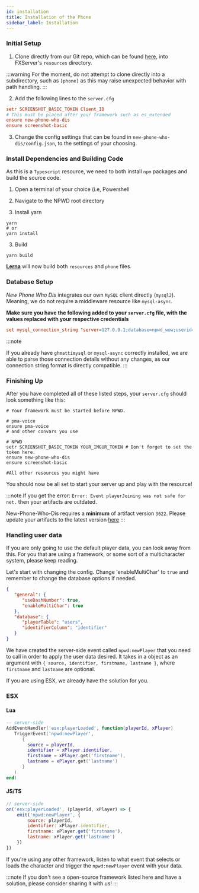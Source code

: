 ```yaml
---
id: installation
title: Installation of the Phone
sidebar_label: Installation
---
```

### Initial Setup
1. Clone directly from our Git repo, which can be found [here](https://github.com/project-error/new-phone-who-dis),
   into FXServer's `resources` directory.
   
:::warning
For the moment, do not attempt to clone directly into a subdirectory, such as `[phone]` as this
may raise unexpected behavior with path handling.
:::
   
2. Add the following lines to the `server.cfg`
```cfg
setr SCREENSHOT_BASIC_TOKEN Client_ID
# This must be placed after your framework such as es_extended
ensure new-phone-who-dis
ensure screenshot-basic
```
3. Change the config settings that can be found in `new-phone-who-dis/config.json`, to
the settings of your choosing.
   
### Install Dependencies and Building Code
As this is a `Typescript` resource, we need to both install `npm` packages and build the source
code.

1. Open a terminal of your choice (i.e, Powershell
2. Navigate to the NPWD root directory

3. Install yarn
```shell
yarn 
# or
yarn install
```

3. Build
```shell
yarn build 
```
[**Lerna**](https://github.com/lerna/lerna) will now build both `resources` and `phone` files.
   
### Database Setup
*New Phone Who Dis* integrates our own `MySQL` client directly (`mysql2`). Meaning, we do
not require a middleware resource like `mysql-async`.

**Make sure you have the following added to your `server.cfg` file, with the values 
replaced with your respective credentials** 

```cfg
set mysql_connection_string "server=127.0.0.1;database=npwd_wow;userid=dev;password=devlocal"
```

:::note

If you already have `ghmattimysql` or `mysql-async` correctly installed, we are able to parse
those connection details without any changes, as our connection string format is directly compatible.
:::

### Finishing Up

After you have completed all of these listed steps, your `server.cfg` should look something
like this:

```shell
# Your framework must be started before NPWD.

# pma-voice
ensure pma-voice
# and other convars you use

# NPWD
setr SCREENSHOT_BASIC_TOKEN YOUR_IMGUR_TOKEN # Don't forget to set the token here.
ensure new-phone-who-dis 
ensure screenshot-basic

#All other resources you might have
```

You should now be all set to start your server up and play with the resource!


:::note
If you get the error: `Error: Event playerJoining was not safe for net.` then your artifacts are outdated.

New-Phone-Who-Dis requires a **minimum** of artifact version `3622`. Please update your artifacts to the latest version [here](https://runtime.fivem.net/artifacts/fivem/build_server_windows/master/?)
:::

### Handling user data
If you are only going to use the default player data, you can look away from this. For you that are using a framework, or some sort of a multicharacter system, please keep reading.

Let's start with changing the config. Change 'enableMultiChar' to `true` and remember to change the database options if needed.
```json
{
   "general": {
      "useDashNumber": true,
      "enableMultiChar": true
   },
   "database": {
      "playerTable": "users",
      "identifierColumn": "identifier"
   }
}
```

We have created the server-side event called `npwd:newPlayer` that you need to call in order to apply the user data desired. It takes in a object as an argument with `{ source, identifier, firstname, lastname }`, where `firstname` and `lastname` are optional.

If you are using ESX, we already have the solution for you.
### ESX
#### Lua
```lua
-- server-side
AddEventHandler('esx:playerLoaded', function(playerId, xPlayer)
   TriggerEvent('npwd:newPlayer', 
      { 
        source = playerId, 
        identifier = xPlayer.identifier, 
        firstname = xPlayer.get('firstname'),
        lastname = xPlayer.get('lastname')
      }
   )
end)
```

#### JS/TS
```js
// server-side
on('esx:playerLoaded', (playerId, xPlayer) => {
    emit('npwd:newPlayer', { 
        source: playerId, 
        identifier: xPlayer.identifier, 
        firstname: xPlayer.get('firstname'), 
        lastname: xPlayer.get('lastname') 
    })
})
```

If you're using any other framework, listen to what event that selects or loads the character and trigger the `npwd:newPlayer` event with your data.

:::note
If you don't see a open-source framework listed here and have a solution, please consider sharing it with us!
:::